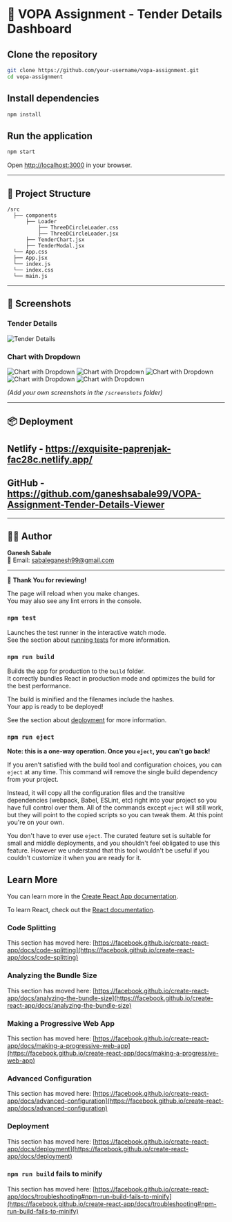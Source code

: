 # 🚀 VOPA Assignment - Tender Details Dashboard

## Clone the repository

```bash
git clone https://github.com/your-username/vopa-assignment.git
cd vopa-assignment
```

## Install dependencies

```bash
npm install
```

## Run the application

```bash
npm start
```

Open [http://localhost:3000](http://localhost:3000) in your browser.

---

## 📂 Project Structure

```
/src
  ├── components
      ├── Loader
          ├── ThreeDCircleLoader.css
          ├── ThreeDCircleLoader.jsx
      ├── TenderChart.jsx
      ├── TenderModal.jsx
  └── App.css
  ├── App.jsx
  └── index.js
  └── index.css
  └── main.js

```

---

## 📸 Screenshots

### Tender Details  
![Tender Details](screenshot/11.png)

### Chart with Dropdown  
![Chart with Dropdown](screenshot/chart-1.png)
![Chart with Dropdown](screenshot/chart-2.png)
![Chart with Dropdown](screenshot/chart-3.png)
![Chart with Dropdown](screenshot/chart-4.png)
![Chart with Dropdown](screenshot/chart-5.png)

*(Add your own screenshots in the `/screenshots` folder)*

---

## 📦 Deployment

## Netlify - https://exquisite-paprenjak-fac28c.netlify.app/
## GitHub - https://github.com/ganeshsabale99/VOPA-Assignment-Tender-Details-Viewer

---

## 👨‍💻 Author

**Ganesh Sabale**  
📧 Email: [sabaleganesh99@gmail.com](mailto:sabaleganesh99@gmail.com)

---

🙌 **Thank You for reviewing!**

The page will reload when you make changes.\
You may also see any lint errors in the console.

### `npm test`

Launches the test runner in the interactive watch mode.\
See the section about [running tests](https://facebook.github.io/create-react-app/docs/running-tests) for more information.

### `npm run build`

Builds the app for production to the `build` folder.\
It correctly bundles React in production mode and optimizes the build for the best performance.

The build is minified and the filenames include the hashes.\
Your app is ready to be deployed!

See the section about [deployment](https://facebook.github.io/create-react-app/docs/deployment) for more information.

### `npm run eject`

**Note: this is a one-way operation. Once you `eject`, you can't go back!**

If you aren't satisfied with the build tool and configuration choices, you can `eject` at any time. This command will remove the single build dependency from your project.

Instead, it will copy all the configuration files and the transitive dependencies (webpack, Babel, ESLint, etc) right into your project so you have full control over them. All of the commands except `eject` will still work, but they will point to the copied scripts so you can tweak them. At this point you're on your own.

You don't have to ever use `eject`. The curated feature set is suitable for small and middle deployments, and you shouldn't feel obligated to use this feature. However we understand that this tool wouldn't be useful if you couldn't customize it when you are ready for it.

## Learn More

You can learn more in the [Create React App documentation](https://facebook.github.io/create-react-app/docs/getting-started).

To learn React, check out the [React documentation](https://reactjs.org/).

### Code Splitting

This section has moved here: [https://facebook.github.io/create-react-app/docs/code-splitting](https://facebook.github.io/create-react-app/docs/code-splitting)

### Analyzing the Bundle Size

This section has moved here: [https://facebook.github.io/create-react-app/docs/analyzing-the-bundle-size](https://facebook.github.io/create-react-app/docs/analyzing-the-bundle-size)

### Making a Progressive Web App

This section has moved here: [https://facebook.github.io/create-react-app/docs/making-a-progressive-web-app](https://facebook.github.io/create-react-app/docs/making-a-progressive-web-app)

### Advanced Configuration

This section has moved here: [https://facebook.github.io/create-react-app/docs/advanced-configuration](https://facebook.github.io/create-react-app/docs/advanced-configuration)

### Deployment

This section has moved here: [https://facebook.github.io/create-react-app/docs/deployment](https://facebook.github.io/create-react-app/docs/deployment)

### `npm run build` fails to minify

This section has moved here: [https://facebook.github.io/create-react-app/docs/troubleshooting#npm-run-build-fails-to-minify](https://facebook.github.io/create-react-app/docs/troubleshooting#npm-run-build-fails-to-minify)
